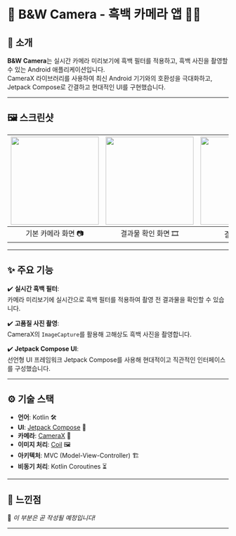 # 📸 B&W Camera - 흑백 카메라 앱 🖤🤍  

## 🌟 소개  

**B&W Camera**는 실시간 카메라 미리보기에 흑백 필터를 적용하고, 흑백 사진을 촬영할 수 있는 Android 애플리케이션입니다.  
CameraX 라이브러리를 사용하여 최신 Android 기기와의 호환성을 극대화하고, Jetpack Compose로 간결하고 현대적인 UI를 구현했습니다.  

---

## 🖼️ 스크린샷  

| <img src="path/to/screenshot1.jpg" width="200"> | <img src="path/to/screenshot2.jpg" width="200"> | <img src="path/to/screenshot3.jpg" width="200"> |  
| :----------------------------------------------: | :----------------------------------------------: | :----------------------------------------------: |  
|               기본 카메라 화면 📷               |              결과물 확인 화면 🎞️            |                 결과물 예시 🌌                 |  

---

## ✨ 주요 기능  

✔️ **실시간 흑백 필터**:  
카메라 미리보기에 실시간으로 흑백 필터를 적용하여 촬영 전 결과물을 확인할 수 있습니다.  

✔️ **고품질 사진 촬영**:  
CameraX의 `ImageCapture`를 활용해 고해상도 흑백 사진을 촬영합니다.  

✔️ **Jetpack Compose UI**:  
선언형 UI 프레임워크 Jetpack Compose를 사용해 현대적이고 직관적인 인터페이스를 구성했습니다.  

---

## ⚙️ 기술 스택  

- **언어**: Kotlin 🛠️  
- **UI**: [Jetpack Compose](https://developer.android.com/jetpack/compose) 🎨  
- **카메라**: [CameraX](https://developer.android.com/training/camerax) 📸  
- **이미지 처리**: [Coil](https://coil-kt.github.io/coil/) 🖼️  
- **아키텍처**: MVC (Model-View-Controller) 🏗️  
- **비동기 처리**: Kotlin Coroutines ⏳  

---

## 💭 느낀점  

📝 *이 부분은 곧 작성될 예정입니다!*  

--- 
